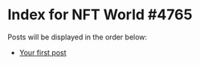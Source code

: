 # Index for NFT World #4765
Posts will be displayed in the order below:

- [Your first post](./001-first.md)

